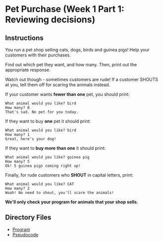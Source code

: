 # Pet Purchase (Week 1 Part 1: Reviewing decisions)

## Instructions
You run a pet shop selling cats, dogs, birds and guinea pigs! Help your customers with their purchases.

Find out which pet they want, and how many. Then, print out the appropriate response.

Watch out though - sometimes customers are rude! If a customer SHOUTS at you, tell them off for scaring the animals instead.

If your customer wants **fewer than one** pet, you should print:
```
What animal would you like? bird
How many? 0
That's sad. No pet for you today.
```

If they want to buy **one** pet it should print:
```
What animal would you like? bird
How many? 1
Great, here's your dog!
```

If they want to **buy more than one** it should print:
```
What animal would you like? guinea pig
How many? 5
Ok! 5 guinea pigs coming right up!
```

Finally, for rude customers who **SHOUT** in capital letters, print:
```
What animal would you like? CAT
How many? 2
Woah! No need to shout, you'll scare the animals!
```

**We'll only check your program for animals that your shop sells.**

## Directory Files
- [Program](program.py)
- [Pseudocode](pseudocode.txt)